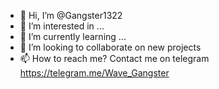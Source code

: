 - 👋 Hi, I’m @Gangster1322
- 👀 I’m interested in ...
- 🌱 I’m currently learning ...
- 💞️ I’m looking to collaborate on new projects
- 📫 How to reach me? Contact me on telegram
     https://telegram.me/Wave_Gangster

<!---
Gangster1322/Gangster1322 is a ✨ special ✨ repository because its `README.md` (this file) appears on your GitHub profile.
You can click the Preview link to take a look at your changes.
--->
